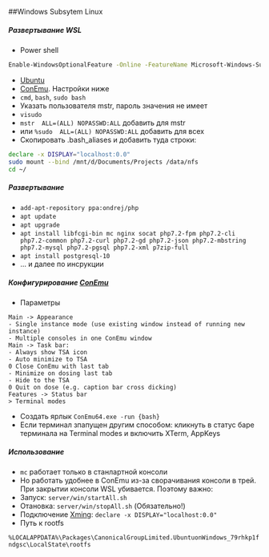 ##Windows Subsytem Linux
##### Развертывание WSL
* Power shell
```bash
Enable-WindowsOptionalFeature -Online -FeatureName Microsoft-Windows-Subsystem-Linux
```
* [Ubuntu](https://www.microsoft.com/store/p/ubuntu/9nblggh4msv6)
* [ConEmu](https://conemu.github.io/en/Downloads.html). Настройки ниже
* `cmd`, `bash`, `sudo bash`
* Указать пользователя mstr, пароль значения не имеет
* `visudo`
* `mstr  ALL=(ALL) NOPASSWD:ALL` добавить для mstr
* или `%sudo  ALL=(ALL) NOPASSWD:ALL` добавить для всех
* Скопировать .bash_aliases и добавить туда строки:
```bash
declare -x DISPLAY="localhost:0.0"
sudo mount --bind /mnt/d/Documents/Projects /data/nfs
cd ~/
```
##### Развертывание
* `add-apt-repository ppa:ondrej/php`
* `apt update`
* `apt upgrade`
* `apt install libfcgi-bin mc nginx socat php7.2-fpm php7.2-cli php7.2-common php7.2-curl php7.2-gd php7.2-json php7.2-mbstring php7.2-mysql php7.2-pgsql php7.2-xml p7zip-full`
* `apt install postgresql-10`
* ... и далее по инсрукции

##### Конфигурирование [ConEmu](https://conemu.github.io/en/Downloads.html)
* Параметры
```
Main -> Appearance
- Single instance mode (use existing window instead of running new instance)
- Multiple consoles in one ConEmu window
Main -> Task bar:
- Always show TSA icon
- Auto minimize to TSA
0 Close ConEmu with last tab
- Minimize on dosing last tab
- Hide to the TSA
0 Quit on dose (e.g. caption bar cross dicking)
Features -> Status bar
> Terminal modes
```
* Создать ярлык `ConEmu64.exe -run {bash}`
* Если терминал зпапущен другим способом:
  кликнуть в статус баре терминала на Terminal modes и включить XTerm, AppKeys

##### Использование

* `mc` работает только в станлартной консоли
* Но работать удобнее в ConEmu из-за сворачивания консоли в трей. При закрытии консоли WSL убивается. Поэтому важно:
* Запуск: `server/win/startAll.sh`
* Отановка: `server/win/stopAll.sh` (Обязательно!)
* Подключение [Xming](https://sourceforge.net/projects/xming/): `declare -x DISPLAY="localhost:0.0"`
* Путь к rootfs 

`%LOCALAPPDATA%\Packages\CanonicalGroupLimited.UbuntuonWindows_79rhkp1fndgsc\LocalState\rootfs`
